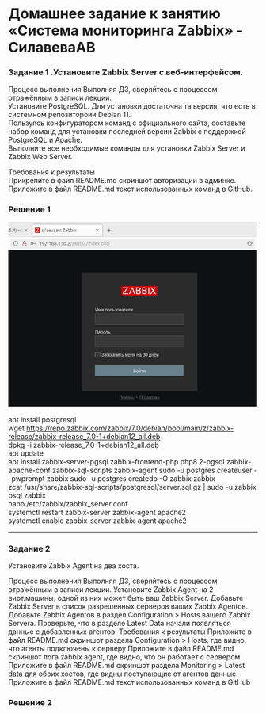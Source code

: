 # Домашнее задание к занятию «Система мониторинга Zabbix» - СилавеваАВ


### Задание 1 .Установите Zabbix Server с веб-интерфейсом.

Процесс выполнения
Выполняя ДЗ, сверяйтесь с процессом отражённым в записи лекции.  
Установите PostgreSQL. Для установки достаточна та версия, что есть в системном репозитороии Debian 11.  
Пользуясь конфигуратором команд с официального сайта, составьте набор команд для установки последней версии Zabbix с поддержкой PostgreSQL и Apache.  
Выполните все необходимые команды для установки Zabbix Server и Zabbix Web Server.  
  
Требования к результаты  
Прикрепите в файл README.md скриншот авторизации в админке.  
Приложите в файл README.md текст использованных команд в GitHub.  
   
### Решение 1

![alt text](https://github.com/belkanah/fop23-hw02/blob/main/img/zabbix.jpg)

apt install postgresql    
wget https://repo.zabbix.com/zabbix/7.0/debian/pool/main/z/zabbix-release/zabbix-release_7.0-1+debian12_all.deb   
dpkg -i zabbix-release_7.0-1+debian12_all.deb   
apt update     
apt install zabbix-server-pgsql zabbix-frontend-php php8.2-pgsql zabbix-apache-conf zabbix-sql-scripts zabbix-agent 
sudo -u postgres createuser --pwprompt zabbix 
sudo -u postgres createdb -O zabbix zabbix    
zcat /usr/share/zabbix-sql-scripts/postgresql/server.sql.gz | sudo -u zabbix psql zabbix   
nano /etc/zabbix/zabbix_server.conf     
systemctl restart zabbix-server zabbix-agent apache2     
systemctl enable zabbix-server zabbix-agent apache2   

---

### Задание 2

Установите Zabbix Agent на два хоста.

Процесс выполнения
Выполняя ДЗ, сверяйтесь с процессом отражённым в записи лекции.
Установите Zabbix Agent на 2 вирт.машины, одной из них может быть ваш Zabbix Server.
Добавьте Zabbix Server в список разрешенных серверов ваших Zabbix Agentов.
Добавьте Zabbix Agentов в раздел Configuration > Hosts вашего Zabbix Servera.
Проверьте, что в разделе Latest Data начали появляться данные с добавленных агентов.
Требования к результаты
Приложите в файл README.md скриншот раздела Configuration > Hosts, где видно, что агенты подключены к серверу
Приложите в файл README.md скриншот лога zabbix agent, где видно, что он работает с сервером
Приложите в файл README.md скриншот раздела Monitoring > Latest data для обоих хостов, где видны поступающие от агентов данные.
Приложите в файл README.md текст использованных команд в GitHub 

### Решение 2




